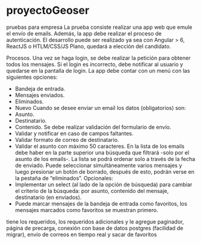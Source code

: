 # proyectoGeoser
pruebas para empresa
La prueba consiste realizar una app web que emule el envío de emails. Además, la app debe
realizar el proceso de autenticación. El desarrollo puede ser realizado ya sea con Angular > 6,
ReactJS o HTLM/CSS/JS Plano, quedará a elección del candidato.

Procesos.
Una vez se haga login, se debe realizar la petición para obtener todos los mensajes. Si el login es
incorrecto, debe notificar al usuario y quedarse en la pantalla de login.
La app debe contar con un menú con las siguientes opciones:
- Bandeja de entrada.
- Mensajes enviados.
- Eliminados.
- Nuevo
Cuando se desee enviar un email los datos (obligatorios) son:
- Asunto.
- Destinatario.
- Contenido.
Se debe realizar validación del formulario de envío.
- Validar y notificar en caso de campos faltantes.
- Validar formato de correo de destinatario.
- Validar el asunto con máximo 50 caracteres.
En la lista de los emails debe haber en la parte superior una búsqueda que filtrará -solo por el
asunto de los emails-.
La lista se podrá ordenar solo a través de la fecha de enviado.
Puede seleccionar simultáneamente varios mensajes y luego presionar un botón de borrado,
después de esto, podrán verse en la pestaña de “eliminados”.
Opcionales:
- Implementar un select (al lado de la opción de búsqueda) para cambiar el criterio de la
búsqueda: por asunto, contenido del mensaje, destinatario (en enviados).
- Puede marcar mensajes de la bandeja de entrada como favoritos, los mensajes marcados
como favoritos se muestran primero.

tiene los requeridos, los requeridos adicionales y le agregue paginador, página de precarga, conexión
con base de datos postgres (facilidad de migrar),  envío de correos en tiempo real y sacar de favoritos
